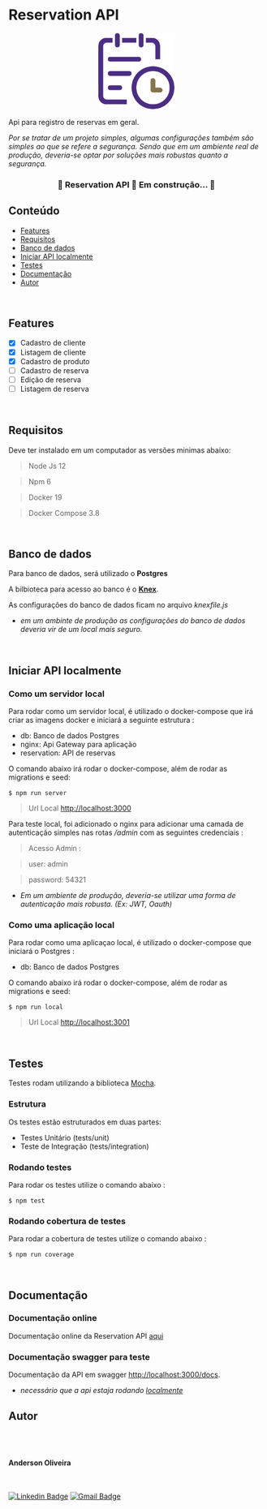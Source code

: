 

# Reservation API

<center><img src="./docs/logo.png" /></center>

Api para registro de reservas em geral. 

*Por se tratar de um projeto simples, algumas configurações também são simples ao que se refere a segurança. Sendo que em um ambiente real de produção, deveria-se optar por soluções mais robustas quanto a segurança.* 

<h3 align="center"> 
	🚧  Reservation API 🚀 Em construção...  🚧
</h3>

## Conteúdo 

- [Features](#requisitos)
- [Requisitos](#requisitos)
- [Banco de dados](#banco-de-dados)
- [Iniciar API localmente](#iniciar-api-localmente)
- [Testes](#testes)
- [Documentação](#documentação)
- [Autor](#autor)

<br>


## Features

- [x] Cadastro de cliente
- [x] Listagem de cliente
- [x] Cadastro de produto
- [ ] Cadastro de reserva
- [ ] Edição de reserva
- [ ] Listagem de reserva

<br>

## Requisitos 

Deve ter instalado em um computador as versões minimas abaixo:

> Node Js 12 

> Npm 6

> Docker 19

> Docker Compose 3.8

<br>

## Banco de dados

Para banco de dados, será utilizado o **Postgres** 

A bilbioteca para acesso ao banco é o [**Knex**](https://npmjs.org/package/knex).

As configurações do banco de dados ficam no arquivo *knexfile.js*

* *em um ambinte de produção as configurações do banco de dados deveria vir de um local mais seguro.*

<br>

## Iniciar API localmente

### Como um servidor local
Para rodar como um servidor local, é utilizado o docker-compose que irá criar as imagens docker e iniciará a seguinte estrutura : 

- db: Banco de dados Postgres
- nginx: Api Gateway para aplicação
- reservation: API de reservas

O comando abaixo irá rodar o docker-compose, além de rodar as migrations e seed: 

```
$ npm run server
```

> Url Local [http://localhost:3000](http://localhost:3000)

Para teste local, foi adicionado o nginx para adicionar uma camada de autenticação simples nas rotas */admin* com as seguintes credenciais : 

> Acesso Admin : 

> user: admin

> password: 54321

* *Em um ambiente de produção, deveria-se utilizar uma forma de autenticação mais robusta. (Ex: JWT, Oauth)*

### Como uma aplicação local
Para rodar como uma aplicaçao local, é utilizado o docker-compose que iniciará o Postgres : 
- db: Banco de dados Postgres

O comando abaixo irá rodar o docker-compose, além de rodar as migrations e seed: 

```
$ npm run local
```

> Url Local [http://localhost:3001](http://localhost:3001)

<br>

## Testes

Testes rodam utilizando a biblioteca [Mocha](https://www.npmjs.com/package/mocha).

### Estrutura
Os testes estão estruturados em duas partes: 
- Testes Unitário (tests/unit)
- Teste de Integração (tests/integration)

### Rodando testes
Para rodar os testes utilize o comando abaixo :

```
$ npm test
```

### Rodando cobertura de testes
Para rodar a cobertura de testes utilize o comando abaixo :

```
$ npm run coverage
```

<br>

## Documentação

### Documentação online

Documentação online da Reservation API [aqui](https://anderolimar.github.io/docs/)

### Documentação swagger para teste
Documentação da API em swagger [http://localhost:3000/docs](http://localhost:3000/docs).
* *necessário que a api estaja rodando [localmente](#iniciar-api-localmente)* 


## Autor


<br>

 <img style="border-radius: 50%;" src="https://avatars0.githubusercontent.com/u/8864029?s=60&u=f1a66e43c0778b6148e77ad47c659482ceaaa5e5&v=4" width="100px;" alt=""/>

<br> 
 
 #### Anderson Oliveira

<br>

 [![Linkedin Badge](https://img.shields.io/badge/-Anderson-blue?style=flat-square&logo=Linkedin&logoColor=white&link=https://www.linkedin.com/in/andersonoliveiramartins/)](https://www.linkedin.com/in/andersonoliveiramartins/) 
[![Gmail Badge](https://img.shields.io/badge/-anderolimar@gmail.com-c14438?style=flat-square&logo=Gmail&logoColor=white&link=mailto:anderolimar@gmail.com)](mailto:anderolimar@gmail.com)